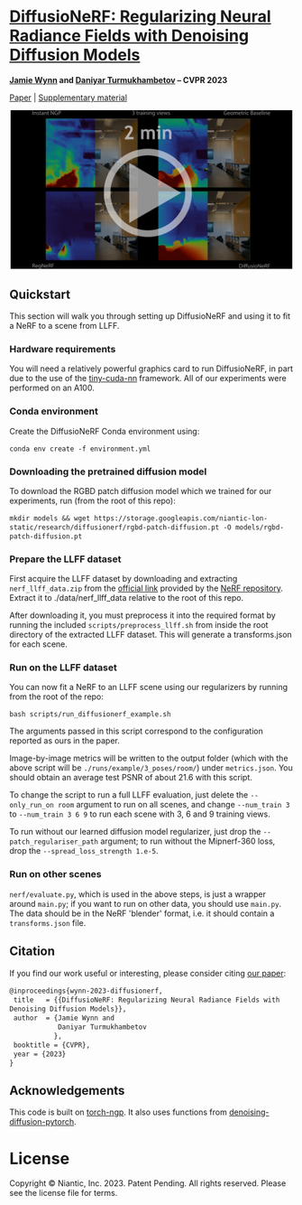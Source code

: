 # [DiffusioNeRF: Regularizing Neural Radiance Fields with Denoising Diffusion Models](https://arxiv.org/abs/2302.12231)

**[Jamie Wynn](https://scholar.google.com/citations?user=ASP-uu4AAAAJ&hl=en&oi=ao) and [Daniyar Turmukhambetov](https://scholar.google.com/citations?user=ELFm0CgAAAAJ&hl=en&oi=ao) – CVPR 2023**


[Paper](https://arxiv.org/abs/2302.12231) | [Supplementary material](https://storage.googleapis.com/niantic-lon-static/research/diffusionerf/diffusionerf_supplemental.pdf)




<p align="center">
  <a
href="https://youtu.be/zyRbeBbM-mw">
  <img src="assets/video_thumbnail.png" alt="2 minute video" width="500">
  </a>
</p>

## Quickstart

This section will walk you through setting up DiffusioNeRF and using it to fit a NeRF to a scene from LLFF.

### Hardware requirements

You will need a relatively powerful graphics card to run DiffusioNeRF, in part due to the use of the [tiny-cuda-nn](https://github.com/NVlabs/tiny-cuda-nn) framework. All of our experiments were performed on an A100.

### Conda environment
Create the DiffusioNeRF Conda environment using:

```
conda env create -f environment.yml
```

### Downloading the pretrained diffusion model

To download the RGBD patch diffusion model which we trained for our experiments, run (from the root of this repo):

```
mkdir models && wget https://storage.googleapis.com/niantic-lon-static/research/diffusionerf/rgbd-patch-diffusion.pt -O models/rgbd-patch-diffusion.pt
```

### Prepare the LLFF dataset

First acquire the LLFF dataset by downloading and extracting `nerf_llff_data.zip` from the [official link](https://drive.google.com/drive/folders/128yBriW1IG_3NJ5Rp7APSTZsJqdJdfc1) provided by the [NeRF repository](https://github.com/bmild/nerf). Extract it to ./data/nerf_llff_data relative to the root of this repo.

After downloading it, you must preprocess it into the required format by running the included `scripts/preprocess_llff.sh` from inside the root directory of the extracted LLFF dataset. This will generate a transforms.json for each scene.

### Run on the LLFF dataset

You can now fit a NeRF to an LLFF scene using our regularizers by running from the root of the repo:

```
bash scripts/run_diffusionerf_example.sh
```

The arguments passed in this script correspond to the configuration reported as ours in the paper.

Image-by-image metrics will be written to the output folder (which with the above script will be `./runs/example/3_poses/room/`) under `metrics.json`. You should obtain an average test PSNR of about 21.6 with this script.

To change the script to run a full LLFF evaluation, just delete the `--only_run_on room` argument to run on all scenes, and change `--num_train 3` to `--num_train 3 6 9` to run each scene with 3, 6 and 9 training views.

To run without our learned diffusion model regularizer, just drop the `--patch_regulariser_path` argument; to run without the Mipnerf-360 loss, drop the `--spread_loss_strength 1.e-5`.

### Run on other scenes

`nerf/evaluate.py`, which is used in the above steps, is just a wrapper around `main.py`; if you want to run on other data, you should use `main.py`. The data should be in the NeRF 'blender' format, i.e. it should contain a `transforms.json` file.

## Citation

If you find our work useful or interesting, please consider citing [our paper](https://arxiv.org/abs/2302.12231):

```
@inproceedings{wynn-2023-diffusionerf,
 title   = {{DiffusioNeRF: Regularizing Neural Radiance Fields with Denoising Diffusion Models}},
 author  = {Jamie Wynn and
            Daniyar Turmukhambetov
           },
 booktitle = {CVPR},
 year = {2023}
}
```

## Acknowledgements

This code is built on [torch-ngp](https://github.com/ashawkey/torch-ngp). It also uses functions from [denoising-diffusion-pytorch](https://github.com/lucidrains/denoising-diffusion-pytorch).

# License
Copyright © Niantic, Inc. 2023. Patent Pending. All rights reserved. Please see the license file for terms.
